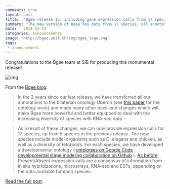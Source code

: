 ```yaml
---
comments: true
layout: post
title:  "Bgee release 13, including gene expression calls from 17 species"
summary: "The new version of Bgee has data from 17 species, all annotated using Uberon anatomical structures"
date:   2014-12-22
categories: announcements
image: 'http://bgee.unil.ch/img/bgee_logo.png'
tags:
 - announcement
---
```


Congratulations to the Bgee team at SIB for producing this monumental release!

![img](https://bgeedb.files.wordpress.com/2014/12/blogpost_bgee13_species.jpg)

From the [Bgee blog](https://bgeedb.wordpress.com/2014/12/19/rolling-out-bgee-13-from-5-to-17-species-with-gene-expression-calls/):

> In the 2 years since our last release, we have transferred all our
annotations to the bilaterian ontology Uberon (see [this
paper](http://www.jbiomedsem.com/content/5/1/21) for the ontology
work) and made many other back-end changes which will make Bgee more
powerful and better equipped to deal with the increasing diversity of
species with RNA-seq data.

> As a result of these changes, we can now provide expression calls for
17 species, up from 5 species in the previous release. The new species
include model organisms such as C. elegans and chicken, as well as a
diversity of tetrapods. For each species, we have developed a
developmental ontology ( [ontologies on Google Code](http://developmental-stage-ontologies.googlecode.com/svn/trunk/src) ;
[developmental stage modeling collaboration on Github](https://github.com/obophenotype/uberon/wiki/Modeling-developmental-stages) ).
[As before](http://bgee.unil.ch/bgee/bgee?page=documentation#expressionCalls),
Present/Absent expression calls are a consensus of information from in
situ hybridizations, microarrays, RNA-seq and ESTs, depending on the
data available for each species.

[Read the full post](https://bgeedb.wordpress.com/2014/12/19/rolling-out-bgee-13-from-5-to-17-species-with-gene-expression-calls/).


